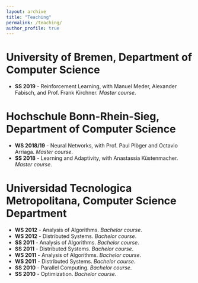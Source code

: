 ```yaml
---
layout: archive
title: "Teaching"
permalink: /teaching/
author_profile: true
---
```


University of Bremen, Department of Computer Science
======
- **SS 2019** - Reinforcement Learning, with Manuel Meder, Alexander Fabisch, and Prof. Frank Kirchner. _Master course_.

Hochschule Bonn-Rhein-Sieg, Department of Computer Science  
======
- **WS 2018/19** - Neural Networks, with Prof. Paul Plöger and Octavio Arriaga. _Master course_.
- **SS 2018** - Learning and Adaptivity, with Anastassia Küstenmacher. _Master course_.

Universidad Tecnologica Metropolitana, Computer Science Department
====
- **WS 2012** - Analysis of Algorithms. _Bachelor course_.
- **WS 2012** - Distributed Systems. _Bachelor course_.
- **SS 2011** - Analysis of Algorithms. _Bachelor course_.
- **SS 2011** - Distributed Systems. _Bachelor course_.
- **WS 2011** - Analysis of Algorithms. _Bachelor course_.
- **WS 2011** - Distributed Systems. _Bachelor course_.
- **SS 2010** - Parallel Computing. _Bachelor course_.
- **SS 2010** - Optimization. _Bachelor course_.
